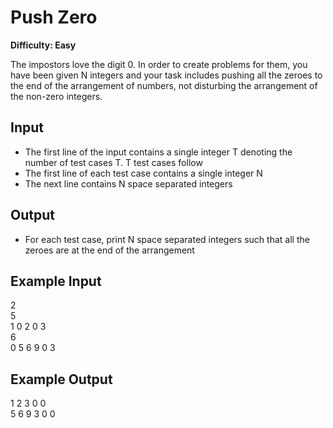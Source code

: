 # Push Zero

**Difficulty: Easy**

The impostors love the digit 0. In order to create problems for them, you have been given N integers and your task includes pushing all the zeroes to the end of the arrangement of numbers, not disturbing the arrangement of the non-zero integers.

## Input

- The first line of the input contains a single integer T denoting the number of test cases T. T test cases follow
- The first line of each test case contains a single integer N
- The next line contains N space separated integers

## Output

- For each test case, print N space separated integers such that all the zeroes are at the end of the arrangement

## Example Input

2 <br/>
5 <br/>
1 0 2 0 3 <br/>
6 <br/>
0 5 6 9 0 3 <br/>

## Example Output

1 2 3 0 0 <br/>
5 6 9 3 0 0 <br/>
